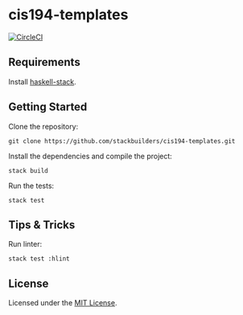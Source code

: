 # cis194-templates

[![CircleCI](https://circleci.com/gh/stackbuilders/cis194-templates.svg?style=shield)](https://circleci.com/gh/stackbuilders/cis194-templates)

## Requirements

Install [haskell-stack](https://docs.haskellstack.org/en/stable/README/#how-to-install).


## Getting Started

Clone the repository:

```
git clone https://github.com/stackbuilders/cis194-templates.git
```

Install the dependencies and compile the project:

```
stack build
```

Run the tests:

```
stack test
```

## Tips & Tricks

Run linter:

```
stack test :hlint
```

## License

Licensed under the [MIT License](LICENSE).
